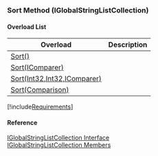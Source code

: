 ﻿### Sort Method (IGlobalStringListCollection)

#### Overload List

| Overload | Description |
| --- | --- |
| [Sort()](fcSDK~FChoice.Foundation.Clarify.DataObjects.IGlobalStringListCollection~Sort().md) |   |
| [Sort(IComparer<IGlobalStringList>)](fcSDK~FChoice.Foundation.Clarify.DataObjects.IGlobalStringListCollection~Sort(IComparer{IGlobalStringList}).md) |   |
| [Sort(Int32,Int32,IComparer<IGlobalStringList>)](fcSDK~FChoice.Foundation.Clarify.DataObjects.IGlobalStringListCollection~Sort(Int32,Int32,IComparer{IGlobalStringList}).md) |   |
| [Sort(Comparison<IGlobalStringList>)](fcSDK~FChoice.Foundation.Clarify.DataObjects.IGlobalStringListCollection~Sort(Comparison{IGlobalStringList}).md) |   |

[!include[Requirements](../partials/requirements.md)]



#### Reference

[IGlobalStringListCollection Interface](fcSDK~FChoice.Foundation.Clarify.DataObjects.IGlobalStringListCollection.md)  
[IGlobalStringListCollection Members](fcSDK~FChoice.Foundation.Clarify.DataObjects.IGlobalStringListCollection_members.md)